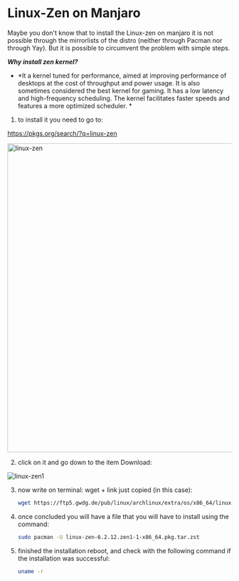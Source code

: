 # Linux-Zen on Manjaro

Maybe you don't know that to install the Linux-zen on manjaro it is not possible through the mirrorlists of the distro (neither through Pacman nor through Yay). But it is possible to circumvent the problem with simple steps.

***Why install zen kernel?***

- *It a kernel tuned for performance, aimed at improving performance of 
  desktops at the cost of throughput and power usage. It is also sometimes
   considered the best kernel for gaming. It has a low latency and 
  high-frequency scheduling. The kernel facilitates faster speeds and features a more optimized scheduler. *
1. to install it you need to go to: 

https://pkgs.org/search/?q=linux-zen

<img src="file:///home/mp/Immagini/linux-zen.jpg" title="" alt="linux-zen" width="694">

2. click on it and go down to the item Download:

![linux-zen1](/home/mp/Immagini/linux-zen1.jpg)

3. now write on terminal: wget + link just copied (in this case):
   
   ```bash
   wget https://ftp5.gwdg.de/pub/linux/archlinux/extra/os/x86_64/linux-zen-6.2.12.zen1-1-x86_64.pkg.tar.zst
   ```

4. once concluded you will have a file that you will have to install using the command:
   
   ```bash
   sudo pacman -U linux-zen-6.2.12.zen1-1-x86_64.pkg.tar.zst
   ```

5. finished the installation reboot, and check with the following command if the installation was successful:
   
   ```bash
   uname -r
   ```


